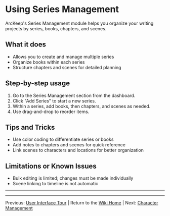 # Using Series Management

ArcKeep's Series Management module helps you organize your writing projects by series, books, chapters, and scenes.

## What it does
- Allows you to create and manage multiple series
- Organize books within each series
- Structure chapters and scenes for detailed planning

## Step-by-step usage
1. Go to the Series Management section from the dashboard.
2. Click "Add Series" to start a new series.
3. Within a series, add books, then chapters, and scenes as needed.
4. Use drag-and-drop to reorder items.

## Tips and Tricks
- Use color coding to differentiate series or books
- Add notes to chapters and scenes for quick reference
- Link scenes to characters and locations for better organization

## Limitations or Known Issues
- Bulk editing is limited; changes must be made individually
- Scene linking to timeline is not automatic

---

---
Previous: [User Interface Tour](../../arckeep.app.docs/UserInterfaceTour.md) | Return to the [Wiki Home](../../arckeep.app.docs/README.md) | Next: [Character Management](../../arckeep.app.docs/CharacterManagement.md)
